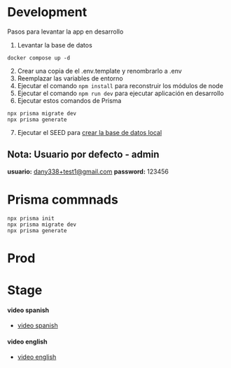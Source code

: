 # Development
Pasos para levantar la app en desarrollo


1. Levantar la base de datos
```
docker compose up -d
```

2. Crear una copia de el .env.template y renombrarlo a .env
3. Reemplazar las variables de entorno
4. Ejecutar el comando ```npm install``` para reconstruir los módulos de node
5. Ejecutar el comando ```npm run dev``` para ejecutar aplicación en desarrollo
6. Ejecutar estos comandos de Prisma
```
npx prisma migrate dev
npx prisma generate
```
7. Ejecutar el SEED para [crear la base de datos local](localhost:3000/api/seed)


## Nota: Usuario por defecto - admin
__usuario:__  dany338+test1@gmail.com
__password:__ 123456


# Prisma commnads
```
npx prisma init
npx prisma migrate dev
npx prisma generate

```

# Prod

# Stage

#### video spanish
 - [video spanish](https://drive.google.com/file/d/1jke_xs3CJA0n_MCQ303oTV0w4tcQaI7e/view?usp=sharing)

#### video english
 - [video english](https://drive.google.com/file/d/14Zd4RYVaCo_-rXc8uEQvWPEU3Z0LQ7tx/view?usp=sharing)
